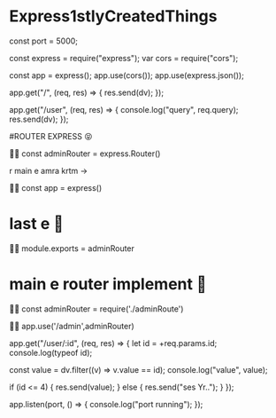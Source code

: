 # Express1stlyCreatedThings

const port = 5000;




const express = require("express");
var cors = require("cors");

const app = express();
app.use(cors());
app.use(express.json());






app.get("/", (req, res) => {
  res.send(dv);
});







app.get("/user", (req, res) => {
  console.log("query", req.query);
  res.send(dv);
});






#ROUTER EXPRESS 😝


😮‍💨 const adminRouter = express.Router()

r main e amra krtm -> 

😮‍💨 const app = express()

# last e 🥇
😮‍💨 module.exports = adminRouter

# main e router implement 🥈

😮‍💨 const adminRouter = require('./adminRoute')

😮‍💨 app.use('/admin',adminRouter)






app.get("/user/:id", (req, res) => {
  let id = +req.params.id;
  console.log(typeof id);

  const value = dv.filter((v) => v.value == id);
  console.log("value", value);

  if (id <= 4) {
    res.send(value);
  } else {
    res.send("ses Yr..");
  }
});







app.listen(port, () => {
  console.log("port running");
});

